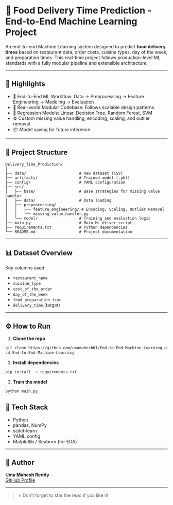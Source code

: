 # 🍔 Food Delivery Time Prediction - End-to-End Machine Learning Project

An end-to-end Machine Learning system designed to predict **food delivery times** based on restaurant data, order costs, cuisine types, day of the week, and preparation times. This real-time project follows production-level ML standards with a fully modular pipeline and extensible architecture.

---

## 🚀 Highlights

- 🔄 End-to-End ML Workflow: Data → Preprocessing → Feature Engineering → Modeling → Evaluation  
- 🧱 Real-world Modular Codebase: Follows scalable design patterns  
- 🧠 Regression Models: Linear, Decision Tree, Random Forest, SVM  
- ⚙️ Custom missing value handling, encoding, scaling, and outlier removal  
- 📦 Model saving for future inference

---

## 📁 Project Structure

```
Delivery_Time_Prediction/
│
├── data/                       # Raw dataset (CSV)
├── artifacts/                  # Trained model (.pkl)
├── config/                     # YAML configuration
├── src/
│   ├── base/                   # Base strategies for missing value handler
│   ├── data/                   # Data loading
│   ├── preprocessing/
│   │   ├── feature_engineering/ # Encoding, Scaling, Outlier Removal
│   │   └── missing_value_handler.py
│   └── model/                  # Training and evaluation logic
├── main.py                     # Main ML driver script
├── requirements.txt            # Python dependencies
└── README.md                   # Project documentation
```

---

## 📊 Dataset Overview

Key columns used:
- `restaurant_name`
- `cuisine_type`
- `cost_of_the_order`
- `day_of_the_week`
- `food_preparation_time`
- `delivery_time` (target)

---

## ⚙️ How to Run

1. **Clone the repo**  
```bash
git clone https://github.com/umamahesh01/End-to-End-Machine-Learning.git
cd End-to-End-Machine-Learning
```

2. **Install dependencies**  
```bash
pip install -r requirements.txt
```

3. **Train the model**  
```bash
python main.py
```



## 🧠 Tech Stack

- Python
- pandas, NumPy
- scikit-learn
- YAML config
- Matplotlib / Seaborn (for EDA)

---

## 📌 Author

**Uma Mahesh Reddy**  
[GitHub Profile](https://github.com/umamahesh01)

---

> ⭐ Don’t forget to star the repo if you like it!
